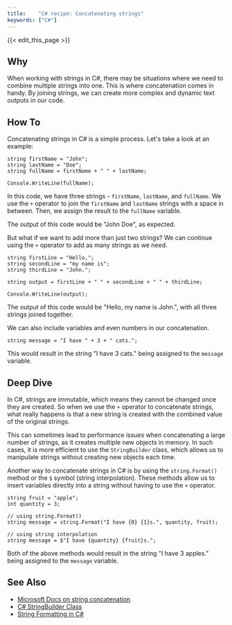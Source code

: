 ```yaml
---
title:    "C# recipe: Concatenating strings"
keywords: ["C#"]
---
```


{{< edit_this_page >}}

## Why

When working with strings in C#, there may be situations where we need to combine multiple strings into one. This is where concatenation comes in handy. By joining strings, we can create more complex and dynamic text outputs in our code.

## How To

Concatenating strings in C# is a simple process. Let's take a look at an example:

```
string firstName = "John";
string lastName = "Doe";
string fullName = firstName + " " + lastName;

Console.WriteLine(fullName);
```

In this code, we have three strings - `firstName`, `lastName`, and `fullName`. We use the `+` operator to join the `firstName` and `lastName` strings with a space in between. Then, we assign the result to the `fullName` variable.

The output of this code would be "John Doe", as expected.

But what if we want to add more than just two strings? We can continue using the `+` operator to add as many strings as we need.

```
string firstLine = "Hello,";
string secondLine = "my name is";
string thirdLine = "John.";

string output = firstLine + " " + secondLine + " " + thirdLine;

Console.WriteLine(output);
```

The output of this code would be "Hello, my name is John.", with all three strings joined together.

We can also include variables and even numbers in our concatenation.

```
string message = "I have " + 3 + " cats.";
```

This would result in the string "I have 3 cats." being assigned to the `message` variable.

## Deep Dive

In C#, strings are immutable, which means they cannot be changed once they are created. So when we use the `+` operator to concatenate strings, what really happens is that a new string is created with the combined value of the original strings.

This can sometimes lead to performance issues when concatenating a large number of strings, as it creates multiple new objects in memory. In such cases, it is more efficient to use the `StringBuilder` class, which allows us to manipulate strings without creating new objects each time.

Another way to concatenate strings in C# is by using the `string.Format()` method or the `$` symbol (string interpolation). These methods allow us to insert variables directly into a string without having to use the `+` operator.

```
string fruit = "apple";
int quantity = 3;

// using string.Format()
string message = string.Format("I have {0} {1}s.", quantity, fruit);

// using string interpolation
string message = $"I have {quantity} {fruit}s.";
```

Both of the above methods would result in the string "I have 3 apples." being assigned to the `message` variable.

## See Also

- [Microsoft Docs on string concatenation](https://docs.microsoft.com/en-us/dotnet/csharp/how-to/concatenate-multiple-strings)
- [C# StringBuilder Class](https://www.c-sharpcorner.com/UploadFile/mahesh/stringbuilder-class-in-C-Sharp/)
- [String Formatting in C#](https://www.c-sharpcorner.com/blogs/string-formatting-in-C-Sharp1)
